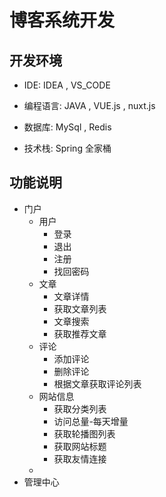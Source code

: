 # 博客系统开发



## 开发环境

* IDE: IDEA , VS_CODE 

* 编程语言: JAVA , VUE.js , nuxt.js
* 数据库: MySql , Redis
* 技术栈: Spring 全家桶

## 功能说明

* 门户
  * 用户
    * 登录
    * 退出
    * 注册
    * 找回密码
  * 文章
    * 文章详情
    * 获取文章列表
    * 文章搜索
    * 获取推荐文章
  * 评论
    * 添加评论
    * 删除评论
    * 根据文章获取评论列表
  * 网站信息
    * 获取分类列表
    * 访问总量-每天增量
    * 获取轮播图列表
    * 获取网站标题
    * 获取友情连接
  * 
* 管理中心
